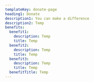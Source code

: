 ```yaml
---
templateKey: donate-page
heading1: Donate
description1: You can make a difference
description2: Temp
benefits:
  benefit1:
    description: Temp
    title: Temp
  benefit2:
    description: Temp
    title: Temp
  benefit3:
    description: Temp
    title: Temp
  benefitTitle: Temp
---
```


